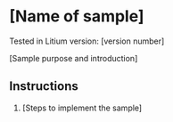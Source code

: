 # [Name of sample]

Tested in Litium version: [version number]

[Sample purpose and introduction]

## Instructions

1. [Steps to implement the sample]